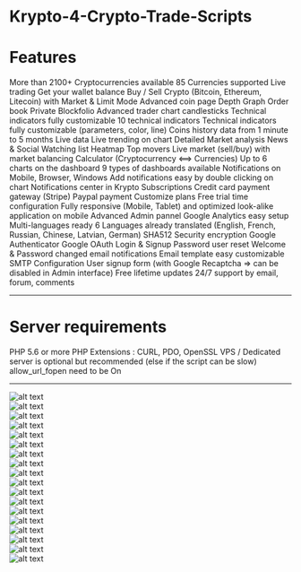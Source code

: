 # Krypto-4-Crypto-Trade-Scripts

# Features
More than 2100+ Cryptocurrencies available
85 Currencies supported
Live trading
Get your wallet balance
Buy / Sell Crypto (Bitcoin, Ethereum, Litecoin) with Market & Limit Mode
Advanced coin page
Depth Graph
Order book
Private Blockfolio
Advanced trader chart candlesticks
Technical indicators fully customizable
10 technical indicators
Technical indicators fully customizable (parameters, color, line)
Coins history data from 1 minute to 5 months
Live data
Live trending on chart
Detailed Market analysis
News & Social
Watching list
Heatmap
Top movers
Live market (sell/buy) with market balancing
Calculator (Cryptocurrency <==> Currencies)
Up to 6 charts on the dashboard
9 types of dashboards available
Notifications on Mobile, Browser, Windows
Add notifications easy by double clicking on chart
Notifications center in Krypto
Subscriptions
Credit card payment gateway (Stripe)
Paypal payment
Customize plans
Free trial time configuration
Fully responsive (Mobile, Tablet) and optimized look-alike application on mobile
Advanced Admin pannel
Google Analytics easy setup
Multi-languages ready
6 Languages already translated (English, French, Russian, Chinese, Latvian, German)
SHA512 Security encryption
Google Authenticator
Google OAuth Login & Signup
Password user reset
Welcome & Password changed email notifications
Email template easy customizable
SMTP Configuration
User signup form (with Google Recaptcha => can be disabled in Admin interface)
Free lifetime updates
24/7 support by email, forum, comments
<hr>

# Server requirements
PHP 5.6 or more
PHP Extensions : CURL, PDO, OpenSSL
VPS / Dedicated server is optional but recommended (else if the script can be slow)
allow_url_fopen need to be On
<hr>



![alt text](https://github.com/srkanyalcinkaya/Krypto-4-Crypto-Trade-Scripts/blob/main/images/krypto_feature.jpg?raw=true)
<br>
![alt text](https://github.com/srkanyalcinkaya/Krypto-4-Crypto-Trade-Scripts/blob/main/images/krypto_grpd.jpg?raw=true)
<br>
![alt text](https://github.com/srkanyalcinkaya/Krypto-4-Crypto-Trade-Scripts/blob/main/images/krypto_graph.jpg?raw=true)
<br>
![alt text](https://github.com/srkanyalcinkaya/Krypto-4-Crypto-Trade-Scripts/blob/main/images/krypto_referall.jpg?raw=true)
<br>
![alt text](https://github.com/srkanyalcinkaya/Krypto-4-Crypto-Trade-Scripts/blob/main/images/krypto_online_traiding.jpg?raw=true)
<br>
![alt text](https://github.com/srkanyalcinkaya/Krypto-4-Crypto-Trade-Scripts/blob/main/images/krypto_speed.jpg?raw=true)
<br>
![alt text](https://github.com/srkanyalcinkaya/Krypto-4-Crypto-Trade-Scripts/blob/main/images/krypto_market.jpg?raw=true)
<br>
![alt text](https://github.com/srkanyalcinkaya/Krypto-4-Crypto-Trade-Scripts/blob/main/images/krypto_blockfolio.jpg?raw=true)
<br>
![alt text](https://github.com/srkanyalcinkaya/Krypto-4-Crypto-Trade-Scripts/blob/main/images/krypto_watchinglist.jpg?raw=true)
<br>
![alt text](https://github.com/srkanyalcinkaya/Krypto-4-Crypto-Trade-Scripts/blob/main/images/krypto_alert.jpg?raw=true)
<br>
![alt text](https://github.com/srkanyalcinkaya/Krypto-4-Crypto-Trade-Scripts/blob/main/images/krypto_subscription.jpg?raw=true)
<br>
![alt text](https://github.com/srkanyalcinkaya/Krypto-4-Crypto-Trade-Scripts/blob/main/images/rypto_googleauthenticator.jpg?raw=true)
<br>
![alt text](https://github.com/srkanyalcinkaya/Krypto-4-Crypto-Trade-Scripts/blob/main/images/krypto_detailedcoin.jpg?raw=true)
<br>
![alt text](https://github.com/srkanyalcinkaya/Krypto-4-Crypto-Trade-Scripts/blob/main/images/krypto_responsive.jpg?raw=true)
<br>
![alt text](https://github.com/srkanyalcinkaya/Krypto-4-Crypto-Trade-Scripts/blob/main/images/krypto_news.jpg?raw=true)
<br>
![alt text](https://github.com/srkanyalcinkaya/Krypto-4-Crypto-Trade-Scripts/blob/main/images/krypto_currencies.jpg?raw=true)
<br>
![alt text](https://github.com/srkanyalcinkaya/Krypto-4-Crypto-Trade-Scripts/blob/main/images/krypto_currencies.jpg?raw=true)
<br>
![alt text](https://github.com/srkanyalcinkaya/Krypto-4-Crypto-Trade-Scripts/blob/main/images/krypto_language.jpg?raw=true)
<br>


